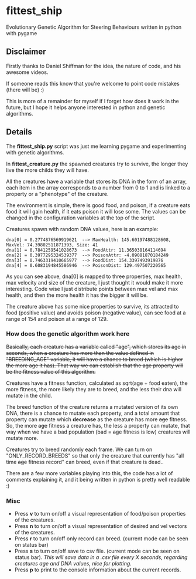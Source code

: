 # fittest_ship
Evolutionary Genetic Algorithm for Steering Behaviours written in python with pygame

## Disclaimer

Firstly thanks to Daniel Shiffman for the idea, the nature of code, and his awesome videos.

If someone reads this know that you're welcome to point code mistakes (there will be) :)

This is more of a remainder for myself if I forget how does it work in the future, but I hope it helps anyone interested in python and genetic algorithms.

## Details

The **fittest_ship.py** script was just me learning pygame and experimenting with genetic algorithms.


In **fittest_creature.py** the spawned creatures try to survive, the longer they live the more childs they will have.

All the creatures have a variable that stores its DNA in the form of an array, each item in the array corresponds to a number from 0 to 1 and is linked to a property or a "phenotype" of the creature.


The environment is simple, there is good food, and poison, if a creature eats food it will gain health, if it eats poison it will lose some. The values can be changed in the configuration variables at the top of the script.

Creatures spawn with random DNA values, here is an example:

```
dna[0] = 0.2774876569919621  --> MaxHealth: 145.60197488128608, MaxVel: 74.39802511871393, Size: 41
dna[1] = 0.7841259541028673  --> FoodAttr: 11.365038164114694
dna[2] = 0.3977295324539377  --> PoisonAttr: -4.09081870184249
dna[3] = 0.7463319410665977  --> FoodDist: 154.3397493919876
dna[4] = 0.6083194845586946  --> PoisonDist: 129.497507220565
```

As you can see above, dna[0] is mapped to three properties, max health, max velocity and size of the creature, I just thought it would make it more interesting. Code wise I just distribute points between max vel and max health, and then the more health it has the bigger it will be.

The creature above has some nice properties to survive, its attracted to food (positive value) and avoids poison (negative value), can see food at a range of 154 and poison at a range of 129.


### How does the genetic algorithm work here

~~Basically, each creature has a variable called "age", which stores its age in seconds, when a creature has more than the value defined in "BREEDING_AGE" variable, it will have a chance to breed (which is higher the more age it has). That way we can establish that the age property will be the fitness value of this algorithm.~~

Creatures have a fitness function, calculated as sqrt(age + food eaten), the more fitness, the more likely they are to breed, and the less their dna will mutate in the child.

The breed function of the creature returns a mutated version of its own DNA, there is a chance to mutate each property, and a total amount that property can mutate which **decrease** as the creature has more ~~age~~ fitness.
So, the more ~~age~~ fitness a creature has, the less a property can mutate, that way when we have a bad population (bad = ~~age~~ fitness is low) creatures will mutate more.

Creatures try to breed randomly each frame. We can turn on "ONLY_RECORD_BREEDS" so that only the creature that currently has "all time ~~age~~ fitness record" can breed, even if that creature is dead..

There are a few more variables playing into this, the code has a lot of comments explaining it, and it being written in python is pretty well readable :)

### Misc

- Press **v** to turn on/off a visual representation of food/poison properties of the creatures.
- Press **n** to turn on/off a visual representation of desired and vel vectors of the creatures.
- Press **r** to turn on/off only record can breed. (current mode can be seen on status bar)
- Press **s** to turn on/off save to csv file. (current mode can be seen on status bar).
_This will save data in a .csv file every X seconds, regarding creatures age and DNA values, nice for plotting._
- Press **p** to print to the console information about the current records.
